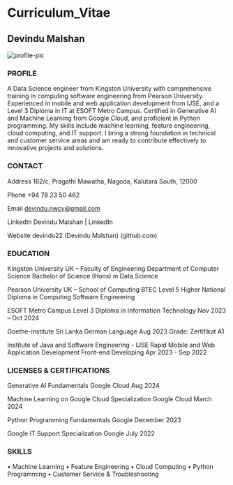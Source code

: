 # Curriculum_Vitae

## Devindu Malshan

![profile-pic](https://github.com/user-attachments/assets/94dee814-1951-4a84-be71-ad0ea2794dc6)

### PROFILE

A Data Science engineer from Kingston University with comprehensive training in computing software engineering from Pearson University. Experienced in mobile and web application development from IJSE, and a Level 3 Diploma in IT at ESOFT Metro Campus. Certified in Generative AI and Machine Learning from Google Cloud, and proficient in Python programming. My skills include machine learning, feature engineering, cloud computing, and IT support. I bring a strong foundation in technical and customer service areas and am ready to contribute effectively to innovative projects and solutions.

### CONTACT
    
Address
162/c, Pragathi Mawatha, Nagoda, Kalutara South, 12000

Phone
+94 78 23 50 462

Email
devindu.nwcv@gmail.com

LinkedIn 
Devindu Malshan | LinkedIn

Website
devindu22 (Devindu Malshan) (github.com)

### EDUCATION
  
Kingston University UK – Faculty of Engineering
Department of Computer Science
Bachelor of Science (Hons) in Data Science

Pearson University UK – School of Computing
BTEC Level 5 Higher National Diploma in Computing Software Engineering

ESOFT Metro Campus
Level 3 Diploma in Information Technology
Nov 2023 – Oct 2024

Goethe-institute Sri Lanka
German Language 
Aug 2023
Grade: Zertifikat A1

Institute of Java and Software Engineering - IJSE
Rapid Mobile and Web Application Development 
Front-end Developing
Apr 2023 - Sep 2022

### LICENSES & CERTIFICATIONS 

Generative AI Fundamentals 
Google Cloud
Aug 2024

Machine Learning on Google Cloud Specialization
Google Cloud
March 2024

Python Programming Fundamentals
Google
December 2023

Google IT Support Specialization
Google
July 2022

### SKILLS 

•	Machine Learning
•	Feature Engineering
•	Cloud Computing
•	Python Programming
•	Customer Service & Troubleshooting
